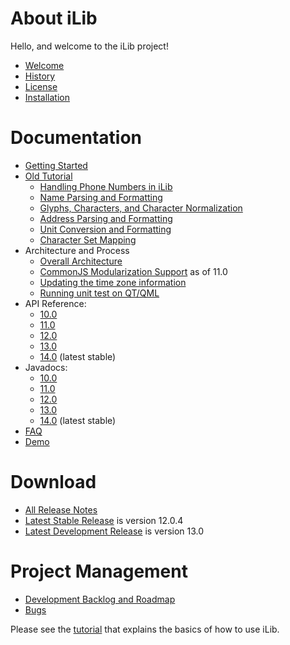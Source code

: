 # About iLib #

Hello, and welcome to the iLib project!

* [Welcome](Welcome.md)
* [History](History.md)
* [License](License.md)
* [Installation](Installation.md)

# Documentation #

* [Getting Started](GettingStarted.md)
* [Old Tutorial](tutorial/iLib1.0JSTutorial.pdf)
    * [Handling Phone Numbers in iLib](tutorial/phone.md)
    * [Name Parsing and Formatting](tutorial/name.md)
    * [Glyphs, Characters, and Character Normalization](tutorial/characters.md)
    * [Address Parsing and Formatting](tutorial/address.md)
    * [Unit Conversion and Formatting](tutorial/units.md)
    * [Character Set Mapping](tutorial/charmap.md)
* Architecture and Process
    * [Overall Architecture](Architecture.md)
    * [CommonJS Modularization Support](tutorial/modules.md) as of 11.0
    * [Updating the time zone information](tutorial/timezone.md)
    * [Running unit test on QT/QML](QtTest.md)
* API Reference: 
    * [10.0](https://ilib-js.github.io/iLib/docs/api/10.0/jsdoc/index.html)
    * [11.0](https://ilib-js.github.io/iLib/docs/api/11.0/jsdoc/index.html)
    * [12.0](https://ilib-js.github.io/iLib/docs/api/12.0/jsdoc/index.html)
    * [13.0](https://ilib-js.github.io/iLib/docs/api/13.0/jsdoc/index.html)
    * [14.0](https://ilib-js.github.io/iLib/docs/api/jsdoc/index.html) (latest stable)
* Javadocs:
    * [10.0](https://ilib-js.github.io/iLib/docs/api/10.0/javadoc/index.html)
    * [11.0](https://ilib-js.github.io/iLib/docs/api/11.0/javadoc/index.html)
    * [12.0](https://ilib-js.github.io/iLib/docs/api/12.0/javadoc/index.html)
    * [13.0](https://ilib-js.github.io/iLib/docs/api/13.0/javadoc/index.html)
    * [14.0](https://ilib-js.github.io/iLib/docs/api/javadoc/index.html) (latest stable)
* [FAQ](FAQ.md)
* [Demo](http://www.translationcircle.com/ilib/demo/)

# Download #

* [All Release Notes](ReleaseNotes.md)
* [Latest Stable Release](https://github.com/iLib-js/iLib/releases/tag/v12.0.4) is version 12.0.4
* [Latest Development Release](https://github.com/iLib-js/iLib/releases/) is version 13.0

# Project Management #

* [Development Backlog and Roadmap](Backlog.md)
* [Bugs](https://github.com/iLib-js/iLib/issues)


Please see the [tutorial](iLib1.0JSTutorial.pdf) that explains the basics of how to use iLib.
